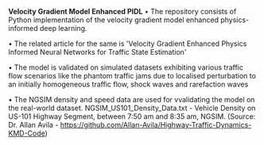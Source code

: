 **Velocity Gradient Model Enhanced PIDL**
•	The repository consists of Python implementation of the velocity gradient model enhanced physics-informed deep learning.

•	The related article for the same is 'Velocity Gradient Enhanced Physics Informed Neural Networks for Traffic State Estimation'

•	The model is validated on simulated datasets exhibiting various traffic flow scenarios like the phantom traffic jams due to localised perturbation to an initially homogeneous traffic flow, shock waves and rarefaction waves

•	The NGSIM density and speed data are used for vvalidating the model on the real-world dataset. NGSIM_US101_Density_Data.txt - Vehicle Density on US-101 Highway Segment, between 7:50 am and 8:35 am, NGSIM. (Source: Dr. Allan Avila - https://github.com/Allan-Avila/Highway-Traffic-Dynamics-KMD-Code)
